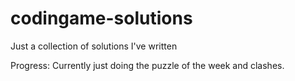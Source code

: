 # codingame-solutions
Just a collection of solutions I've written

Progress: Currently just doing the puzzle of the week and clashes.